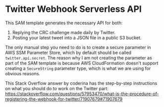 # Twitter Webhook Serverless API

This SAM template generates the necessary API for both:

1. Replying the CRC challenge made daily by Twitter.
2. Posting your latest tweet into a JSON file in a public S3 bucket.

The only manual step you need to do is to create a secure parameter in AWS SSM Parameter Store, which by default should be called `twitter.api.secret`. The reason why I am not creating the parameter as part of the SAM template is because AWS CloudFormation doesn't support creating a `SecureString` parameter type, which is what we are using for obvious reasons.

This Stack Overflow answer by coderina has the step-by-step instructions on what you should do to work on the Twitter part: https://stackoverflow.com/questions/57953470/what-is-the-procedure-of-registering-the-webhook-for-twitter/71907679#71907679